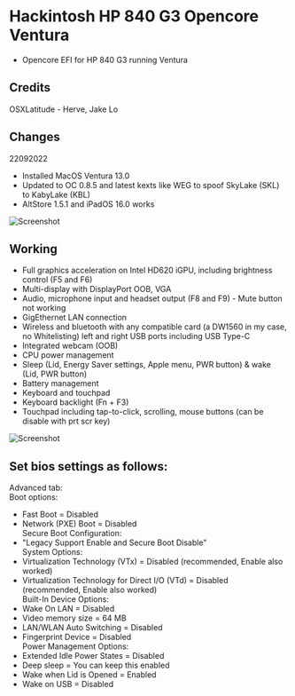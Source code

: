 # Hackintosh HP 840 G3 Opencore Ventura
* Opencore EFI for HP 840 G3 running Ventura
## Credits 
OSXLatitude - Herve, Jake Lo

## Changes
22092022
- Installed MacOS Ventura 13.0
- Updated to OC 0.8.5 and latest kexts like WEG to spoof SkyLake (SKL) to KabyLake (KBL)
- AltStore 1.5.1 and iPadOS 16.0 works

![Screenshot](https://github.com/yahgoo/Hackintosh-HP-840-G3-Opencore-Monterey/blob/main/img/dualOSon840G3.png)

## Working
- Full graphics acceleration on Intel HD620 iGPU, including brightness control (F5 and F6)
- Multi-display with DisplayPort OOB, VGA 
- Audio, microphone input and headset output (F8 and F9) - Mute button not working
- GigEthernet LAN connection
- Wireless and bluetooth with any compatible card (a DW1560 in my case, no Whitelisting)
left and right USB ports including USB Type-C
- Integrated webcam (OOB)
- CPU power management
- Sleep (Lid, Energy Saver settings, Apple menu, PWR button) & wake (Lid, PWR button)
- Battery management
- Keyboard and touchpad
- Keyboard backlight (Fn + F3)
- Touchpad including tap-to-click, scrolling, mouse buttons (can be disable with prt scr key)

![Screenshot](https://github.com/yahgoo/Hackintosh-HP-840-G3-Opencore-Ventura/blob/main/img/macOS%20Ventura%20w%20Apple%20Watch%20Ultra%201600x900.png)

## Set bios settings as follows:
Advanced tab:  
Boot options:  
- Fast Boot = Disabled
- Network (PXE) Boot = Disabled  
Secure Boot Configuration:
- "Legacy Support Enable and Secure Boot Disable"  
System Options:  
- Virtualization Technology (VTx) = Disabled (recommended, Enable also worked)
- Virtualization Technology for Direct I/O (VTd) = Disabled (recommended, Enable also worked)  
Built-In Device Options:  
- Wake On LAN = Disabled
- Video memory size = 64 MB
- LAN/WLAN Auto Switching = Disabled
- Fingerprint Device = Disabled  
Power Management Options:  
- Extended Idle Power States = Disabled
- Deep sleep = You can keep this enabled
- Wake when Lid is Opened = Enabled
- Wake on USB = Disabled
